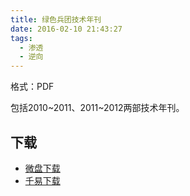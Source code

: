 ```yaml
---
title: 绿色兵团技术年刊
date: 2016-02-10 21:43:27
tags:
  - 渗透
  - 逆向
---
```


格式：PDF

包括2010~2011、2011~2012两部技术年刊。

## 下载 ##

+ [微盘下载](http://vdisk.weibo.com/s/aADaW4YRFdArc)
+ [千易下载](http://1000eb.com/1itkj)